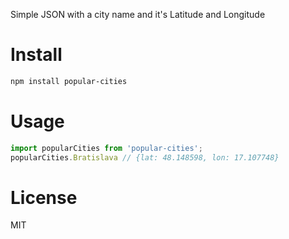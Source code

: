 Simple JSON with a city name and it's Latitude and Longitude
# Install
```bash
npm install popular-cities
```

# Usage
```javascript
import popularCities from 'popular-cities';
popularCities.Bratislava // {lat: 48.148598, lon: 17.107748}
```

# License
MIT